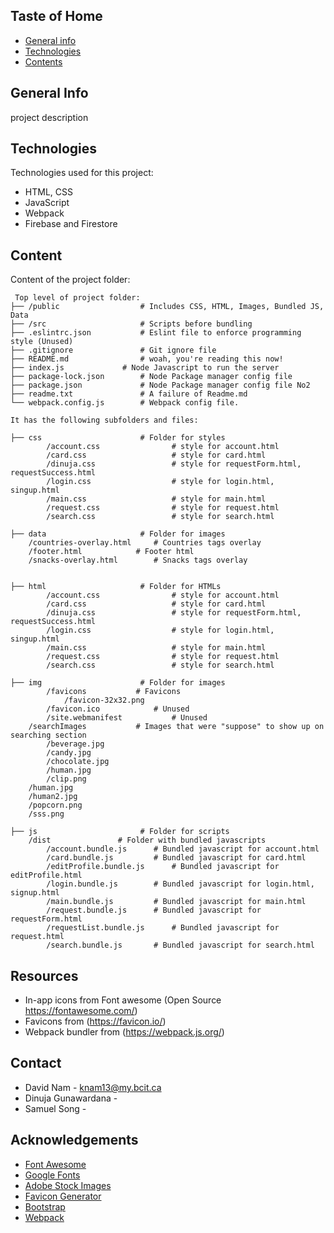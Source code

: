## Taste of Home

* [General info](#general-info)
* [Technologies](#technologies)
* [Contents](#content)

## General Info
project description
	
## Technologies
Technologies used for this project:
* HTML, CSS
* JavaScript
* Webpack
* Firebase and Firestore 
	
## Content
Content of the project folder:

```
 Top level of project folder: 
├── /public                  # Includes CSS, HTML, Images, Bundled JS, Data
├── /src                     # Scripts before bundling
├── .eslintrc.json           # Eslint file to enforce programming style (Unused)
├── .gitignore               # Git ignore file
├── README.md                # woah, you're reading this now!
├── index.js		     # Node Javascript to run the server
├── package-lock.json        # Node Package manager config file
├── package.json             # Node Package manager config file No2
├── readme.txt               # A failure of Readme.md
└── webpack.config.js	     # Webpack config file.

It has the following subfolders and files:

├── css                      # Folder for styles
        /account.css                # style for account.html
        /card.css                   # style for card.html
        /dinuja.css                 # style for requestForm.html, requestSuccess.html
        /login.css                  # style for login.html, singup.html
        /main.css                   # style for main.html
        /request.css                # style for request.html
        /search.css                 # style for search.html
	
├── data                     # Folder for images
	/countries-overlay.html	    # Countries tags overlay
	/footer.html		    # Footer html
	/snacks-overlay.html	    # Snacks tags overlay
	
	
├── html                     # Folder for HTMLs
        /account.css                # style for account.html
        /card.css                   # style for card.html
        /dinuja.css                 # style for requestForm.html, requestSuccess.html
        /login.css                  # style for login.html, singup.html
        /main.css                   # style for main.html
        /request.css                # style for request.html
        /search.css                 # style for search.html
	
├── img                      # Folder for images
        /favicons		    # Favicons
            /favicon-32x32.png      
	    /favicon.ico			# Unused
	    /site.webmanifest			# Unused
	/searchImages		    # Images that were "suppose" to show up on searching section
	    /beverage.jpg
	    /candy.jpg
	    /chocolate.jpg
	    /human.jpg
        /clip.png
	/human.jpg
	/human2.jpg
	/popcorn.png
	/sss.png
        
├── js                       # Folder for scripts
	/dist			    # Folder with bundled javascripts
		/account.bundle.js		# Bundled javascript for account.html
		/card.bundle.js			# Bundled javascript for card.html
		/editProfile.bundle.js		# Bundled javascript for editProfile.html
		/login.bundle.js		# Bundled javascript for login.html, signup.html
		/main.bundle.js			# Bundled javascript for main.html
		/request.bundle.js		# Bundled javascript for requestForm.html
		/requestList.bundle.js		# Bundled javascript for request.html
		/search.bundle.js		# Bundled javascript for search.html

```

## Resources
- In-app icons from Font awesome (Open Source https://fontawesome.com/)
- Favicons from (https://favicon.io/)
- Webpack bundler from (https://webpack.js.org/)

## Contact 
* David Nam - knam13@my.bcit.ca
* Dinuja Gunawardana - 
* Samuel Song - 

## Acknowledgements 
* <a href="https://fontawesome.com/">Font Awesome</a>
* <a href="https://fonts.google.com/">Google Fonts</a>
* <a href="https://stock.adobe.com/images">Adobe Stock Images</a>
* <a href="https://favicon.io/">Favicon Generator</a>
* <a href="https://getbootstrap.com/">Bootstrap</a>
* <a href="https://webpack.js.org/">Webpack</a>
